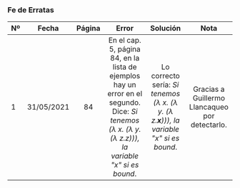 ### Fe de Erratas 

| Nº       | Fecha  | Página        |    Error      |  Solución | Nota |
|----------|:------:|:-------------:|:------:|:-----------------:|:------:|
| 1 | 31/05/2021 | 84 | En el cap. 5, página 84, en la lista de ejemplos hay un error en el segundo. Dice: *Si tenemos (λ x. (λ y. (λ z.z))), la variable "x" si es bound*. | Lo correcto sería: *Si tenemos (λ x. (λ y. (λ z.**x**))), la variable "x" si es bound*. | Gracias a Guillermo Llancaqueo por detectarlo.
